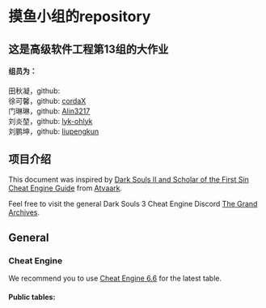 # 摸鱼小组的repository

## 这是高级软件工程第13组的大作业
#### 组员为：
田秋凝，github:  
徐可馨，github: [cordaX](https://github.com/cordaX)  
门琳琳，github: [Alin3217](https://github.com/Alin3217)  
刘炎堃，github: [lyk-ohlyk](https://github.com/lyk-ohlyk)  
刘鹏坤，github: [liupengkun](https://github.com/liupengkun)  


## 项目介绍
This document was inspired by [Dark Souls II and Scholar of the First Sin Cheat Engine Guide](https://gist.github.com/Atvaark/f308e1d8e00e07106452) from [Atvaark](https://github.com/Atvaark).  

Feel free to visit the general Dark Souls 3 Cheat Engine Discord [The Grand Archives](https://discord.gg/NmKfgwt).  

## General
### Cheat Engine
We recommend you to use [Cheat Engine 6.6](https://github.com/cheat-engine/cheat-engine/releases/tag/6.6) for the latest table.

#### Public tables:  
